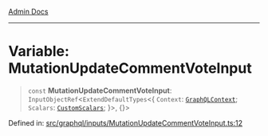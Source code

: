 [Admin Docs](/)

***

# Variable: MutationUpdateCommentVoteInput

> `const` **MutationUpdateCommentVoteInput**: `InputObjectRef`\<`ExtendDefaultTypes`\<\{ `Context`: [`GraphQLContext`](../../../context/type-aliases/GraphQLContext.md); `Scalars`: [`CustomScalars`](../../../scalars/type-aliases/CustomScalars.md); \}\>, \{\}\>

Defined in: [src/graphql/inputs/MutationUpdateCommentVoteInput.ts:12](https://github.com/Suyash878/talawa-api/blob/05d9dfc8d9c5928ef559c72f2ab0492d0dbbb48c/src/graphql/inputs/MutationUpdateCommentVoteInput.ts#L12)

